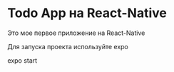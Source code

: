 # Todo App на React-Native
Это мое первое приложение на React-Native

Для запуска проекта используйте expo

expo start
